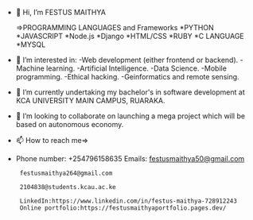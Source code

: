 - 👋 Hi, I’m FESTUS MAITHYA

   =>PROGRAMMING LANGUAGES and Frameworks 
    *PYTHON
    *JAVASCRIPT
    *Node.js
    *Django 
    *HTML/CSS
    *RUBY
    *C LANGUAGE
    *MYSQL

- 👀 I’m interested in:
      -Web development (either frontend or backend).
      -Machine learning.
      -Artificial Intelligence.
      -Data Science.
      -Mobile programming.
      -Ethical hacking.
      -Geinformatics and remote sensing.
- 🌱 I’m currently undertaking my bachelor's in software development at KCA UNIVERSITY MAIN CAMPUS, RUARAKA.
- 💞️ I’m looking to collaborate on launching a mega  project which will be based on autonomous economy. 
- 📫 How to reach me=>
- Phone number:
      +254796158635
Emails:
       festusmaithya50@gmail.com

       festusmaithya264@gmail.com

       2104838@students.kcau.ac.ke     
       
       LinkedIn:https://www.linkedin.com/in/festus-maithya-728912243
       Online portfolio:https://festusmaithyaportfolio.pages.dev/
<!---
festusmaithya/festusmaithya is a ✨ special ✨ repository because its `README.md` (this file) appears on your GitHub profile.
You can click the Preview link to take a look at your changes.
--->
